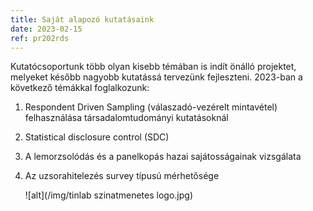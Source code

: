 ```yaml
---
title: Saját alapozó kutatásaink
date: 2023-02-15
ref: pr202rds
---
```

Kutatócsoportunk több olyan kisebb témában is indít önálló projektet, melyeket később nagyobb kutatássá tervezünk fejleszteni. 2023-ban a következő témákkal foglalkozunk:

1. Respondent Driven Sampling (válaszadó-vezérelt mintavétel) felhasználása társadalomtudományi kutatásoknál
2. Statistical disclosure control (SDC)
3. A lemorzsolódás és a panelkopás hazai sajátosságainak vizsgálata 
4. Az uzsorahitelezés survey típusú mérhetősége

   ![alt](/img/tinlab szinatmenetes logo.jpg)